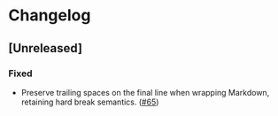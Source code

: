 # Changelog

## [Unreleased]

### Fixed

- Preserve trailing spaces on the final line when wrapping Markdown, retaining
  hard break semantics. ([#65](https://github.com/leynos/mdtablefix/issues/65))
